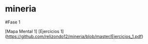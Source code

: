 # mineria

   #Fase 1
    
   [Mapa Mental 1]
   [Ejercicios 1] (https://github.com/relizondo12/mineria/blob/master/Ejercicios_1.pdf)


